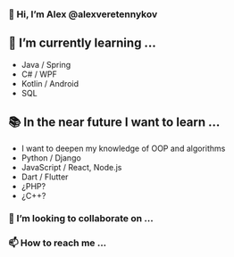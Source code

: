 ### 👋 Hi, I’m Alex @alexveretennykov
## 🌱 I’m currently learning ...
- Java / Spring
- C# / WPF
- Kotlin / Android
- SQL
## :books: In the near future I want to learn ...
- I want to deepen my knowledge of OOP and algorithms
- Python / Django
- JavaScript / React, Node.js
- Dart / Flutter
- ¿PHP?
- ¿C++?
### 💞️ I’m looking to collaborate on ...
### 📫 How to reach me ...

<!---
alexveretennykov/alexveretennykov is a ✨ special ✨ repository because its `README.md` (this file) appears on your GitHub profile.
You can click the Preview link to take a look at your changes.
--->
